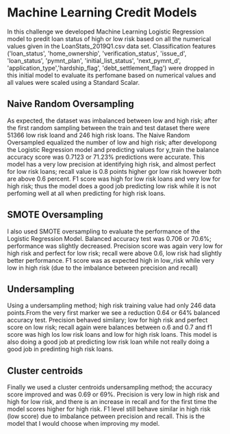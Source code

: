 # Machine Learning Credit Models 

In this challenge we developed Machine Learning Logistic Regression model to predit loan status of high or low risk based on all the numerical values given in the LoanStats_2019Q1.csv data set. Classification features ('loan_status', 'home_ownership', 'verification_status', 'issue_d', 'loan_status', 'pymnt_plan', 'initial_list_status', 'next_pymnt_d', 'application_type','hardship_flag', 'debt_settlement_flag') were dropped in this initial model to evaluate its perfomane based on numerical values and all values were scaled using a Standard Scalar. 

## Naive Random Oversampling
As expected, the dataset was imbalanced between low and high risk; after the first random sampling between the train and test dataset there were 51366 low risk loand and 246 high risk loans. The Naive Random Oversampled equalized the number of low and high risk; after developong the Logistic Regression model and predicting values for y_train the balance accuracy score was 0.7123 or 71.23% predictions were accurate. This model has a very low precision at identifying high risk, and almost perfect for low risk loans; recall value is 0.8 points higher gor low risk however both are above 0.6 percent. F1 score was high for low risk loans and very low for high risk; thus the model does a good job predicting low risk while it is not perfoming well at all when predicting for high risk loans.

## SMOTE Oversampling
I also used SMOTE oversampling to evaluate the performance of the Logistic Regression Model. Balanced accuracy test was 0.706 or 70.6%; performance was slightly decreased. Precision score was again very low for high risk and perfect for low risk; recall were above 0.6, low risk had slightly better performance. F1 score was as expected high in low_risk while very low in high risk (due to the imbalance between precision and recall)

## Undersampling
Using a undersampling method; high risk training value had only 246 data points.From the very first marker we see a reduction 0.64 or 64% balanced accuracy test. Precision behaved similary; low for high risk and perfect score on low risk; recall again were balances between o.6 and 0.7 and f1 score was high los low risk loans and low for high risk loans. This model is also doing a good job at predicting low risk loan while not really doing a good job in predinting high risk loans. 

## Cluster centroids

Finally we used a cluster centroids undersampling method; the accuracy score improved and was 0.69 or 69%. Precision is very low in high risk and high for low risk, and there is an increase in recall and for the first time the model scores higher for high risk. F1 level still behave similar in high risk (low score) due to imbalance petween precision and recall. This is the model that I would choose when improving my model.


